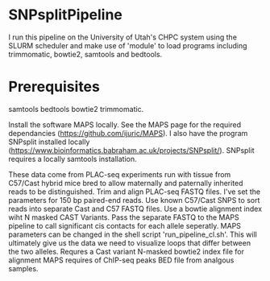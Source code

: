 # SNPsplitPipeline
I run this pipeline on the University of Utah's CHPC system using the SLURM scheduler and make use of 'module' to load programs including trimmomatic, bowtie2, samtools and bedtools.

# Prerequisites
samtools
bedtools
bowtie2
trimmomatic.

Install the software MAPS locally. See the MAPS page for the required dependancies (https://github.com/ijuric/MAPS).
I also have the program SNPsplit installed locally (https://www.bioinformatics.babraham.ac.uk/projects/SNPsplit/). SNPsplit requires a locally samtools installation.

These data come from PLAC-seq experiments run with tissue from C57/Cast hybrid mice bred to allow maternally and paternally inherited reads to be distinguished. Trim and align PLAC-seq FASTQ files. I've set the parameters for 150 bp paired-end reads.
Use known C57/Cast SNPS to sort reads into separate Cast and C57 FASTQ files. Use a bowtie alignment index wiht N masked CAST Variants. Pass the separate FASTQ to the MAPS pipeline to call significant cis contacts for each allele seperatly. MAPS parameters can be changed in the shell script 'run_pipeline_cl.sh'. This will ultimately give us the data we need to visualize loops that differ between the two alleles.
Requres a Cast variant N-masked bowtie2 index file for alignment
MAPS requires of ChIP-seq peaks BED file from analgous samples.
